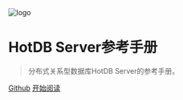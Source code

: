 <img class="coverpage-logo" src="/assets/img/navicon-colorful.png" alt="logo"/>

# HotDB Server参考手册

> 分布式关系型数据库HotDB Server的参考手册。

[Github](https://github.com/DragonKnightOfBreeze/HotDB-Document)
[开始阅读](README.md)

